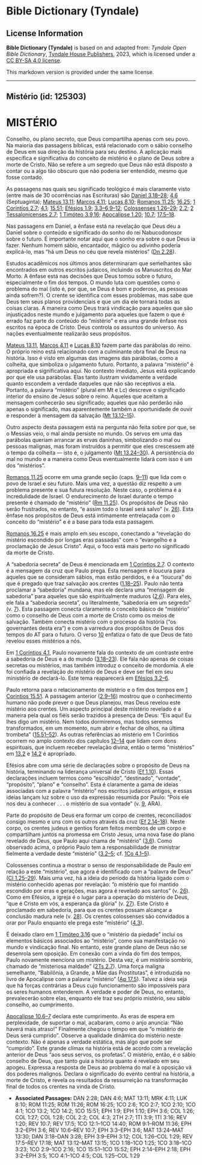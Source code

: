 # Bible Dictionary (Tyndale)

## License Information

**Bible Dictionary (Tyndale)** is based on and adapted from: _Tyndale Open Bible Dictionary_, [Tyndale House Publishers](https://tyndaleopenresources.com/), 2023, which is licensed under a [CC BY-SA 4.0 license](https://creativecommons.org/licenses/by-sa/4.0/legalcode.en).

This markdown version is provided under the same license.



--------------------------------

## Mistério (id: 125303)

MISTÉRIO
========

Conselho, ou plano secreto, que Deus compartilha apenas com seu povo. Na maioria das passagens bíblicas, está relacionado com o sábio conselho de Deus em sua direção da história para seu destino. A aplicação mais específica e significativa do conceito de mistério é o plano de Deus sobre a morte de Cristo. Não se refere a um segredo que Deus não está disposto a contar ou a algo tão obscuro que não poderia ser entendido, mesmo que fosse contado.

As passagens nas quais seu significado teológico é mais claramente visto (entre mais de 30 ocorrências nas Escrituras) são [Daniel 3\.18–28](https://ref.ly/Dan3:18-Dan3:28); [4\.6](https://ref.ly/Dan4:6) (Septuaginta); [Mateus 13\.11](https://ref.ly/Matt13:11); [Marcos 4\.11](https://ref.ly/Mark4:11); [Lucas 8\.10](https://ref.ly/Luke8:10); [Romanos 11\.25](https://ref.ly/Rom11:25); [16\.25](https://ref.ly/Rom16:25); [1 Coríntios 2\.7](https://ref.ly/1Cor2:7); [4\.1](https://ref.ly/1Cor4:1); [15\.51](https://ref.ly/1Cor15:51); [Efésios 1\.9](https://ref.ly/Eph1:9); [3\.3–6,9–12](https://ref.ly/Eph3:3-Eph3:6); [Colossenses 1\.26–29](https://ref.ly/Col1:26-Col1:29); [2\.2](https://ref.ly/Col2:2); [2 Tessalonicenses 2\.7](https://ref.ly/2Thess2:7); [1 Timóteo 3\.9,16](https://ref.ly/1Tim3:9); [Apocalipse 1\.20](https://ref.ly/Rev1:20); [10\.7](https://ref.ly/Rev10:7); [17\.5–18](https://ref.ly/Rev17:5-Rev17:18).

Nas passagens em Daniel, a ênfase está na revelação que Deus deu a Daniel sobre o conteúdo e significado do sonho do rei Nabucodonosor sobre o futuro. É importante notar aqui que o sonho era sobre o que Deus ia fazer. Nenhum homem sábio, encantador, mágico ou adivinho poderia explicá\-lo, mas “há um Deus no céu que revela mistérios” ([Dn 2\.28](https://ref.ly/Dan2:28)).

Estudos acadêmicos nos últimos anos determinaram que semelhantes são encontrados em outros escritos judaicos, incluindo os Manuscritos do Mar Morto. A ênfase está nas decisões que Deus tomou sobre o futuro, especialmente o fim dos tempos. O mundo luta com questões como o problema do mal (isto é, por que, se Deus é bom e poderoso, as pessoas ainda sofrem?). O crente se identifica com esses problemas, mas sabe que Deus tem seus planos providenciais e que um dia ele tornará todas as coisas claras. A maneira como Deus trará vindicação para aqueles que são injustiçados neste mundo e julgamento para aqueles que fazem o que é errado faz parte do conteúdo do “mistério” e era uma grande ênfase nos escritos na época de Cristo. Deus controla os assuntos do universo. As nações eventualmente realizarão seus propósitos.

[Mateus 13\.11](https://ref.ly/Matt13:11), [Marcos 4\.11](https://ref.ly/Mark4:11) e [Lucas 8\.10](https://ref.ly/Luke8:10) fazem parte das parábolas do reino. O próprio reino está relacionado com a culminante obra final de Deus na história. Isso é visto em algumas das imagens das parábolas, como a colheita, que simboliza o julgamento futuro. Portanto, a palavra “mistério” é apropriada e significativa aqui. No contexto imediato, Jesus está explicando por que ele usa parábolas. Elas tanto ilustram vividamente a verdade quanto escondem a verdade daqueles que não são receptivos a ela. Portanto, a palavra “mistério” (plural em Mt e Lc) descreve o significado interior do ensino de Jesus sobre o reino. Aqueles que aceitam a mensagem conhecerão seu significado; aqueles que não perderão não apenas o significado, mas aparentemente também a oportunidade de ouvir e responder à mensagem da salvação ([Mt 13\.12–15](https://ref.ly/Matt13:12-Matt13:15)).

Outro aspecto desta passagem está na pergunta não feita sobre por que, se o Messias veio, o mal ainda persiste no mundo. Os servos em uma das parábolas queriam arrancar as ervas daninhas, simbolizando o mal ou pessoas malignas, mas foram instruídos a permitir que eles crescessem até o tempo da colheita — isto é, o julgamento ([Mt 13\.24–30](https://ref.ly/Matt13:24-Matt13:30)). A persistência do mal no mundo e a maneira como Deus eventualmente lidará com isso é um dos “mistérios”.

[Romanos 11\.25](https://ref.ly/Rom11:25) ocorre em uma grande seção (caps. [9–11](https://ref.ly/Rom9:1-Rom11:36)) que lida com o povo de Israel e seu futuro. Mais uma vez, a questão diz respeito a um problema presente e sua futura resolução. Neste caso, o problema é a incredulidade de Israel. O endurecimento de Israel durante o tempo presente é chamado de “mistério” ([Rm 11\.25](https://ref.ly/Rom11:25)). Os propósitos de Deus não serão frustrados, no entanto, “e assim todo o Israel será salvo” (v. [26](https://ref.ly/Rom11:26)). Esta ênfase nos propósitos de Deus está intimamente entrelaçada com o conceito do “mistério” e é a base para toda esta passagem.

[Romanos 16\.25](https://ref.ly/Rom16:25) é mais amplo em seu escopo, conectando a “revelação do mistério escondido por longas eras passadas” com o “evangelho e a proclamação de Jesus Cristo”. Aqui, o foco está mais perto no significado da morte de Cristo.

A “sabedoria secreta” de Deus é mencionada em [1 Coríntios 2\.7](https://ref.ly/1Cor2:7). O contexto é a mensagem da cruz que Paulo prega. Esta mensagem é loucura para aqueles que se consideram sábios, mas estão perdidos, e é a “loucura” do que é pregado que traz salvação aos crentes ([1\.18–25](https://ref.ly/1Cor1:18-1Cor1:25)). Paulo não tenta proclamar a “sabedoria” mundana, mas ele declara uma “mensagem de sabedoria” para aqueles que são espiritualmente maduros ([2\.6](https://ref.ly/1Cor2:6)). Para eles, ele fala a “sabedoria secreta”, ou literalmente, “sabedoria em um segredo” (v. [7](https://ref.ly/1Cor2:7)). Esta passagem conecta claramente o conceito básico de “mistério” como o conselho de Deus com a morte de Cristo como os meios de salvação. Também conecta mistério com o processo da história (“os governantes desta era”) e com a varredura dos propósitos de Deus dos tempos do AT para o futuro. O verso [10](https://ref.ly/1Cor2:10) enfatiza o fato de que Deus de fato revelou esses mistérios a nós.

Em [1 Coríntios 4\.1](https://ref.ly/1Cor4:1), Paulo novamente fala do contexto de um contraste entre a sabedoria de Deus e a do mundo ([3\.18–23](https://ref.ly/1Cor3:18-1Cor3:23)). Ele fala não apenas de coisas secretas ou mistérios, mas também introduz o conceito de mordomia. A ele foi confiada a revelação do mistério de Deus e deve ser fiel em seu ministério de declará\-lo. Este tema reaparecerá em [Efésios 3\.2–6](https://ref.ly/Eph3:2-Eph3:6).

Paulo retorna para o relacionamento de mistério e o fim dos tempos em [1 Coríntios 15\.51](https://ref.ly/1Cor15:51). A passagem anterior ([2\.9–16](https://ref.ly/1Cor2:9-1Cor2:16)) mostrou que o conhecimento humano não pode prever o que Deus planejou, mas Deus revelou este mistério aos crentes. Um aspecto principal deste mistério revelado é a maneira pela qual os fiéis serão trazidos à presença de Deus: “Eis aqui! Eu lhes digo um mistério. Nem todos dormiremos, mas todos seremos transformados, em um momento, num abrir e fechar de olhos, na última trombeta” ([15\.51–52](https://ref.ly/1Cor15:51-1Cor15:52)). As outras referências ao mistério em 1 Coríntios ocorrem no amplo contexto dos capítulos [12–14](https://ref.ly/1Cor12:1-1Cor14:40) que lidam com dons espirituais, que incluem receber revelação divina, então o termo “mistérios” em [13\.2](https://ref.ly/1Cor13:2) e [14\.2](https://ref.ly/1Cor14:2) é apropriado.

Efésios abre com uma série de declarações sobre o propósito de Deus na história, terminando na liderança universal de Cristo ([Ef 1\.10](https://ref.ly/Eph1:10)). Essas declarações incluem termos como “escolhido”, “destinado”, “vontade”, “propósito”, “plano” e “conselho”. Esta é claramente a gama de ideias associadas com a palavra “mistério” nos escritos judaicos antigos, e essas ideias lançam luz sobre o uso da expressão resumida por Paulo: “Pois ele nos deu a conhecer . . . o mistério de sua vontade” (v. [9](https://ref.ly/Eph1:9), ARA).

Parte do propósito de Deus era formar um corpo de crentes, reconciliados consigo mesmo e uns com os outros através da cruz ([Ef 2\.14–18](https://ref.ly/Eph2:14-Eph2:18)). Neste corpo, os crentes judeus e gentios foram feitos membros de um corpo e compartilham juntos na promessa em Cristo Jesus, uma nova fase do plano revelado de Deus, que Paulo aqui chama de “mistério” ([3\.6](https://ref.ly/Eph3:6)). Como observado acima, o próprio Paulo tem a responsabilidade de ministrar fielmente a verdade deste “mistério” ([3\.2–5](https://ref.ly/Eph3:2-Eph3:5); cf. [1Co 4\.1–5](https://ref.ly/1Cor4:1-1Cor4:5)).

Colossenses continua a mostrar o senso de responsabilidade de Paulo em relação a este “mistério”, que agora é identificado com a “palavra de Deus” ([Cl 1\.25–29](https://ref.ly/Col1:25-Col1:29)). Mais uma vez, há a ideia do período da história ligado com o mistério conhecido apenas por revelação: “o mistério que foi mantido escondido por eras e gerações, mas agora é revelado aos santos” (v. [26](https://ref.ly/Col1:26)). Como em Efésios, a igreja é o lugar para a operação do mistério de Deus, “que é Cristo em vós, a esperança da glória” (v. [27](https://ref.ly/Col1:27)). Este Cristo é proclamado em sabedoria, para que os crentes possam alcançar a conclusão madura nele (v. [28](https://ref.ly/Col1:28)). Os crentes colossenses são convidados a orar por Paulo enquanto ele prega este “mistério” ([4\.3](https://ref.ly/Col4:3)).

É deixado claro em [1 Timóteo 3\.16](https://ref.ly/1Tim3:16) que o “mistério da piedade” inclui os elementos básicos associados ao “mistério”, como sua manifestação no mundo e vindicação final. No entanto, este grande plano de Deus não se desenrola sem oposição. Em conexão com a vinda do fim dos tempos, Paulo novamente menciona um mistério. Desta vez, é um mistério sombrio, chamado de “misteriosa maldade” ([2Ts 2\.7](https://ref.ly/2Thess2:7)). Uma força maligna semelhante, “Babilônia, a Grande, a Mãe das Prostitutas”, é introduzida no livro de Apocalipse com a palavra “mistério” ([Ap 17\.5](https://ref.ly/Rev17:5)). Talvez a ideia seja que há forças contrárias a Deus cujo funcionamento são impossíveis para os seres humanos entenderem. A verdade e poder de Deus, no entanto, prevalecerão sobre elas, enquanto ele traz seu próprio mistério, seu sábio conselho, ao cumprimento.

[Apocalipse 10\.6–7](https://ref.ly/Rev10:6-Rev10:7) declara este cumprimento. As eras de espera em perplexidade, de suportar o mal, acabaram, como o anjo anuncia: “Não haverá mais atraso!” Finalmente chegou o tempo em que “o mistério de Deus será cumprido”. Observe a qualidade dinâmica do mistério neste contexto. Não é apenas a verdade estática, mas algo que pode ser “cumprido”. Este grande clímax na história está de acordo com a revelação anterior de Deus “aos seus servos, os profetas”. O mistério, então, é o sábio conselho de Deus, que tanto guia a história quanto é revelado em seu apogeu. Expressa a resposta de Deus ao problema do mal e à oposição vã dos poderes malignos. Declara o significado do evento central na história, a morte de Cristo, e revela os resultados da ressurreição na transformação final de todos os crentes na vinda de Cristo.

* **Associated Passages:** DAN 2:28; DAN 4:6; MAT 13:11; MRK 4:11; LUK 8:10; ROM 11:25; ROM 11:26; ROM 16:25; 1CO 2:6; 1CO 2:7; 1CO 2:10; 1CO 4:1; 1CO 13:2; 1CO 14:2; 1CO 15:51; EPH 1:9; EPH 1:10; EPH 3:6; COL 1:26; COL 1:27; COL 1:28; COL 2:2; COL 4:3; 2TH 2:7; 1TI 3:9; 1TI 3:16; REV 1:20; REV 10:7; REV 17:5; 1CO 12:1–1CO 14:40; ROM 9:1–ROM 11:36; EPH 3:2–EPH 3:6; REV 10:6–REV 10:7; EPH 3:3–EPH 3:6; MAT 13:24–MAT 13:30; DAN 3:18–DAN 3:28; EPH 3:9–EPH 3:12; COL 1:26–COL 1:29; REV 17:5–REV 17:18; MAT 13:12–MAT 13:15; 1CO 1:18–1CO 1:25; 1CO 3:18–1CO 3:23; 1CO 2:9–1CO 2:16; 1CO 15:51–1CO 15:52; EPH 2:14–EPH 2:18; EPH 3:2–EPH 3:5; 1CO 4:1–1CO 4:5; COL 1:25–COL 1:29

